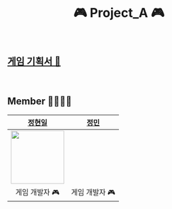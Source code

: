 <h1 align="center"> 🎮︎ Project_A 🎮︎ </h1>

<br>

## [게임 기획서 📜](https://hyon-il.notion.site/cc660a4dfb95454993c3f7479e7c30c5)
<div align="center"></div>

<br>

## Member 👨‍👨‍👦‍👦
<div align="center">
  
|             [정현일](https://github.com/Junghyonil123)    |  [정민](https://github.com/123123445) |
| :-----------------------------------------------------------------------: | :-----------------------------------------------------------------------: |
| <img src='https://user-images.githubusercontent.com/90584642/191173308-ddf341bc-fcca-4e43-b7f6-fa7e26338a3f.jpg' width=120> || <img src='https://user-images.githubusercontent.com/102730775/193281296-7a79dc8d-1b12-4dd2-9cc1-41345bf5cc3f.jpg' width=120> |
| 게임 개발자 🎮 | 게임 개발자 🎮 |
